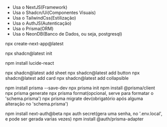 - Usa o NextJS(Framework)
- Usa o Shadcn/Ui(Componentes Visuais)
- Usa o TailwindCss(Estilização)
- Usa o AuthJS(Autenticação)
- Usa o Prisma(ORM)
- Usa o NeonDB(Banco de Dados, ou seja, postgresql)

npx create-next-app@latest

npx shadcn@latest init

npm install lucide-react

npx shadcn@latest add sheet
npx shadcn@latest add button
npx shadcn@latest add card
npx shadcn@latest add collapsible

npm install prisma --save-dev
npx prisma init
npm install @prisma/client
npx prisma generate
npx prisma format(opcional, serve para formatar o 'schema.prisma')
npx prisma migrate dev(obrigatório após alguma alteração no 'schema.prisma')

npm install next-auth@beta
npx auth secret(gera uma senha, no '.env.local', e pode ser gerada varias vezes)
npm install @auth/prisma-adapter